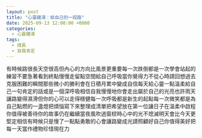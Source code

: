```yaml
---
layout: post
title: "心靈雞湯：給自己的一段路"
date: 2025-09-13 12:00:00 +0000
categories:
  - 心靈雞湯
tags:
  - 成長
  - 自我肯定
---
```


有時候路很長天空很高但內心的方向比風景更重要每一次跌倒都是一次學會站起的練習不要急著看到終點慢慢走留點空間給自己呼吸當你覺得力不從心時請回想過去克服困難的瞬間那些微小的勝利會在日積月累中變成自信每天給心靈一點溫柔給自己一句肯定的話或是一個深呼吸相信自我慢慢地你會走出屬於自己的光亮也許雨天讓路變得濕滑但你的心可以走得穩健每一次呼吸都是新生的起點每一次微笑都是為自己點燃的一盞燈把煩惱寫下來整理成清單把希望放在第一位讓日子在溫柔中啟程你值得被善待你的故事仍在繼續當夜風吹過窗棂時心中的光不熄滅明天會比今天更堅定相信有時候只是慢了一點點勇敢的心會讓路變成光請照顧好自己你值得美好把每一天當作禮物珍惜現在力